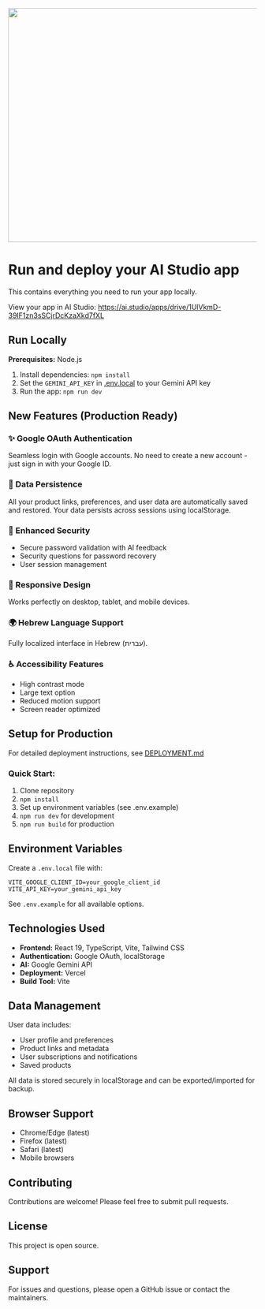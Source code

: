 <div align="center">
<img width="1200" height="475" alt="GHBanner" src="https://github.com/user-attachments/assets/0aa67016-6eaf-458a-adb2-6e31a0763ed6" />
</div>

# Run and deploy your AI Studio app

This contains everything you need to run your app locally.

View your app in AI Studio: https://ai.studio/apps/drive/1UlVkmD-39IF1zn3sSCjrDcKzaXkd7fXL

## Run Locally

**Prerequisites:**  Node.js


1. Install dependencies:
   `npm install`
2. Set the `GEMINI_API_KEY` in [.env.local](.env.local) to your Gemini API key
3. Run the app:
   `npm run dev`


## New Features (Production Ready)

### ✨ Google OAuth Authentication
Seamless login with Google accounts. No need to create a new account - just sign in with your Google ID.

### 💾 Data Persistence
All your product links, preferences, and user data are automatically saved and restored. Your data persists across sessions using localStorage.

### 🔐 Enhanced Security
- Secure password validation with AI feedback
- Security questions for password recovery
- User session management

### 📱 Responsive Design
Works perfectly on desktop, tablet, and mobile devices.

### 🌍 Hebrew Language Support
Fully localized interface in Hebrew (עברית).

### ♿ Accessibility Features
- High contrast mode
- Large text option
- Reduced motion support
- Screen reader optimized

## Setup for Production

For detailed deployment instructions, see [DEPLOYMENT.md](./DEPLOYMENT.md)

### Quick Start:
1. Clone repository
2. `npm install`
3. Set up environment variables (see .env.example)
4. `npm run dev` for development
5. `npm run build` for production

## Environment Variables

Create a `.env.local` file with:
```
VITE_GOOGLE_CLIENT_ID=your_google_client_id
VITE_API_KEY=your_gemini_api_key
```

See `.env.example` for all available options.

## Technologies Used

- **Frontend:** React 19, TypeScript, Vite, Tailwind CSS
- **Authentication:** Google OAuth, localStorage
- **AI:** Google Gemini API
- **Deployment:** Vercel
- **Build Tool:** Vite

## Data Management

User data includes:
- User profile and preferences
- Product links and metadata
- User subscriptions and notifications
- Saved products

All data is stored securely in localStorage and can be exported/imported for backup.

## Browser Support

- Chrome/Edge (latest)
- Firefox (latest)
- Safari (latest)
- Mobile browsers

## Contributing

Contributions are welcome! Please feel free to submit pull requests.

## License

This project is open source.

## Support

For issues and questions, please open a GitHub issue or contact the maintainers.

